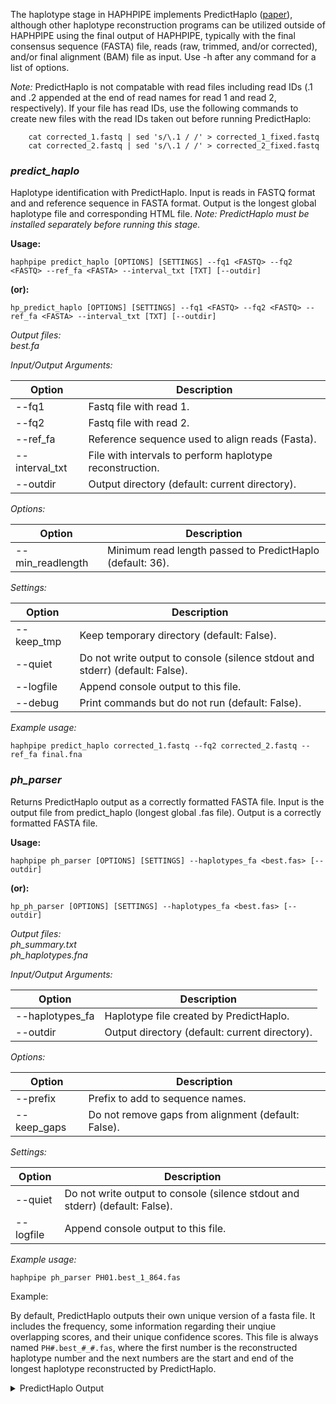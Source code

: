 The haplotype stage in HAPHPIPE implements PredictHaplo ([paper](https://www.ncbi.nlm.nih.gov/pubmed/26355517)), although other haplotype reconstruction programs can be utilized outside of HAPHPIPE using the final output of HAPHPIPE, typically with the final consensus sequence (FASTA) file, reads (raw, trimmed, and/or corrected), and/or final alignment (BAM) file as input.
Use -h after any command for a list of options. 

_Note:_ PredictHaplo is not compatable with read files including read IDs (.1 and .2 appended at the end of read names for read 1 and read 2, respectively). If your file has read IDs, use the following commands to create new files with the read IDs taken out before running PredictHaplo:
```
	cat corrected_1.fastq | sed 's/\.1 / /' > corrected_1_fixed.fastq
	cat corrected_2.fastq | sed 's/\.1 / /' > corrected_2_fixed.fastq
```

### *predict_haplo*
Haplotype identification with PredictHaplo. Input is reads in FASTQ format and and reference sequence in FASTA format. Output is the longest global haplotype file and corresponding HTML file. _Note: PredictHaplo must be installed separately before running this stage._ 

**Usage:**

`haphpipe predict_haplo [OPTIONS] [SETTINGS] --fq1 <FASTQ> --fq2 <FASTQ> --ref_fa <FASTA> --interval_txt [TXT] [--outdir]`

**(or):**

`hp_predict_haplo [OPTIONS] [SETTINGS] --fq1 <FASTQ> --fq2 <FASTQ> --ref_fa <FASTA> --interval_txt [TXT] [--outdir]`

*Output files:* <br> *best.fa*

*Input/Output Arguments:* 

Option         | Description
---------------|-------------
--fq1          | Fastq file with read 1.
--fq2          | Fastq file with read 2.
--ref_fa       | Reference sequence used to align reads (Fasta).
--interval_txt | File with intervals to perform haplotype reconstruction.
--outdir       | Output directory (default: current directory).

*Options:*

Option           | Description
-----------------|-------------
--min_readlength | Minimum read length passed to PredictHaplo (default: 36).

*Settings:*

Option      | Description
------------|-------------
--keep_tmp  | Keep temporary directory (default: False).
--quiet     | Do not write output to console (silence stdout and stderr) (default: False).
--logfile   | Append console output to this file.
--debug     | Print commands but do not run (default: False).


_Example usage:_

```
haphpipe predict_haplo corrected_1.fastq --fq2 corrected_2.fastq --ref_fa final.fna
```

### *ph_parser*
Returns PredictHaplo output as a correctly formatted FASTA file. Input is the output file from predict_haplo (longest global .fas file). Output is a correctly formatted FASTA file.

**Usage:**

`haphpipe ph_parser [OPTIONS] [SETTINGS] --haplotypes_fa <best.fas> [--outdir]`

**(or):**

`hp_ph_parser [OPTIONS] [SETTINGS] --haplotypes_fa <best.fas> [--outdir]`


*Output files:* <br> *ph_summary.txt* <br> *ph_haplotypes.fna*

*Input/Output Arguments:* 

Option          | Description
----------------|-------------
--haplotypes_fa | Haplotype file created by PredictHaplo.
--outdir        | Output directory (default: current directory).

*Options:*

Option      | Description
------------|-------------
--prefix    | Prefix to add to sequence names.
--keep_gaps | Do not remove gaps from alignment (default: False).

*Settings:*

Option    | Description
----------|-------------
--quiet   | Do not write output to console (silence stdout and stderr) (default: False).
--logfile |Append console output to this file.



_Example usage:_
```
haphpipe ph_parser PH01.best_1_864.fas
```

Example:

By default, PredictHaplo outputs their own unique version of a fasta file. It includes the frequency, some information regarding their unqiue overlapping scores, and their unique confidence scores. This file is always named `PH#.best_#_#.fas`, where the first number is the reconstructed haplotype number and the next numbers are the start and end of the longest haplotype reconstructed by PredictHaplo.

<details>
  <summary>PredictHaplo Output</summary>
```
	$ cat PH01.best_1_1208.fas
	>reconstructed_0
	;Freq:0.190638
	;Overlap quality scores (5,10):1,1
	;Confidence scores
	;~~~~~~~~~~~~~~~~~~~~~~~~~~~~~~~~~~~~~~~~n7~~~y~~~~~t~~~i~jjk~~zz
	;~~~~{~~~~~N{~{~Sx~~~~~~z~K~F~~~~~~~y~~~~~~~|~~F~wx|~~{~~|~~s<|]~~~~~~
	;~m~kj|{|v~{|_`~~~z~~~~~~~jy{y~~~~~a~__~~|~~~~~{wXZ~}~~~qm~xV~~~~~~~}~
	;Q~}~y||~~~}}~~~z~~~~~~{}A~}b|~~u~~|}}|~}}z~}bx~~n||~~||{~}~~d}~bz~~~}
	;|~}}~~~}~~~{|}}g{~~~}~r~}}~~~~u~~{kx{~}~}~|~}~}{}~}~}||~~~~[~}~}}~~~~
	;~~}~~~U||U}~|}}~~}}~~~~}u~b|}~w~~~~~{}|wv~}Dxzp{|}~@~~P~}~}~V~~z}~|ry
	;q~}|}~}~~}t~o~}~f}~~}{~~~}~{~~~~~~~}~~}~~|~~~M~~}~}x~}c~}^v~~~yzA~}~}
	;y}~z}~~~~~~~~~{z~~}~~~}~{}~~~~~}~~~~~~~|~~v~~}~~|y~]|{~||~~~~~~~~||~~
	;Y||~~|Q~|~~~|~~~~~|~~~z~~z~{{{y~~~~~~~~~~w{{~wz|~Z|~z|~~}p|~~|}}~~x}}
	;z}~}}|a|}}}}{}|~~}}~}}~}~{~|~}}~}{}|}|}}}~|}}}}{}}}|}}|}|}}}|}}}}~}}}
	;||}}}}{}}~}~}}}}}}}}}}}~}}}}}}}}}}}}}}}}}y}~}}}}}}}}}}~|}}}}|}}}}|}}}
	;}}}}}}}}|}}}}}}}}~}}}}}}|}}}}}}}}|}}}}}|}}}}|~|}}}}{}}}}}}}}}}}}}}}}}
	;}}=}}}{}}}}}}}}}}}}}}}}}}}}}}}}~||}}|~}}}}}{}}}}}|}}|}}}}}}}}}}}}}|}}
	;|}~}}}}|}}}}}}}}|}|~J}}}}}}~}}}}}}}}}}}}}}}}}}}}|}}`~}}}}|}}}}}}}}}}~
	;|}}}}}}}}}}}~}}}|}}}}}}}}}}|}}}}}}}}}}}t}}{}`}}}}}}|}~}~}|~}}}|k}}}}}
	;|}|~}}|}}~}}~}|}}z}}}}}}}}}}}}}}~}}~}}}~~}|}}}~}}}}}}}}~}~}}||~~}~z}}
	;~~}~}||~|~}|{}||~|z~~||}~|~}}|}~~}|}}~}}|}z~~~~{~}{}~y~~~~~{|}}~~|y~~
	;~|~~||~~~~~~~|n~~{~~~~~~~~~~~~~~~
	;EndOfComments
	ACCAAATGAAAGATTGTACTGAGAGACAGGCTAATTTTTTAGGGAATATCTGGCCTTCCCGCAAGGGAAG
	GCCAGGGAACTTTCCTCAGAGCAGGCTAGAGCCAACAGCCCCACCAGAAGAGAGCTTCAGGCTTGGGGAA
	GCAACAACAAAGCCCTCTCAGAAACAGGAGCCAATAGACAAGGAAATGTATCCTTTAACTTCCCTCAGAT
	CACTCTTTGGCAACGACCCCTTGTCACAATAAAGATAGGGGAGCAACTAAAGGAAGCCCTGTTAGATACA
	GGAGCAGATGATACAGTATTAGAAGAAATGAATTTGCCAGGAAGATGGAAACCAAGAATGATAGGGGGAA
	TCGGGGGTTTTATCAAAGTAAGACAGTATGATCAGATAGCCATAGACATCTGTGGCCATAAAGCTATAGG
	TACAGTATTAGTAGGACCTACACCTGTCAACATAATTGGAAGAAATCTGTTGACTCAGCTTGGTTGCACT
	TTAAATTTTCCCATTAGTCCTATTGAAACTGTACCAGTAAAATTGAAGCCAGGAATGGATGGCCCAAAGG
	TTAAACAATGGCCATTGACAGAAGAAAAAATAAAAGCATTAGTAGAAATTTGTACAGAAATGGAAAAAGA
	AGGGAAAATTTCAAAAATTGGGCCTGAAAATCCATACAATACTCCAGTATTTGCCATAAGGAAAAAAGAC
	AGTACTAAATGGAGAAAATTAGTAGATTTCAGAGAACTTAATAAGAGAACTCAGGACTTCTGGGAAGTCC
	AATTAGGAATACCACATCCCTCAGGGTTAAAAAAGAAAAAATCAGTAACAGTACTGGATGCGGGTGATGC
	ATATTTTTCAGTTCCCTTAGATGAAGACTTCAGAAAGTATACTGCATTTACCATACCTAGTGTAAACAAT
	GAGACACTAGGGATTAGGTATCAGTACAATGTGCTTCCACAAGGATGGAAAGGATCACCAGCAATATTCC
	AAGCTAGCATGACAAAAATCTTAGAGCCTTTTAGAAAACAAAATCCAGACATAGTTATCTATCAATACAT
	GGATGATCTGTATGTAGGATCTGACCTAGAAATAGGGCAGCATAGAACAAAAATAGAGGAACTGAGAGAA
	CATCTGTTGAGGTGGGGGTTTTGCACACCAGACAAGAAACATCAGAAGGAACCTCCATTCCTTTGGATGG
	GTTATGAACTCCATCCTT
	>reconstructed_1
	;Freq:0.294104
	;Overlap quality scores (5,10):1,1
	;Confidence scores
	;~~~~~~~~z~~~~~~~~~|~y~~~~u}|~~~~~}}~~~~~~~ya~|~~}}~~~y~~~j~YXH~~s~
	;~~~~z~~|~~b|}^}xZ}}~}z~t~r~{}~}x}}yb}~~~}~}u~~}~gu|}}{~|}}~ozsw}|}}h~
	;|l}v|^][t}zz}vw}}s}}}}~v}|~|~~}}}~~}}}}}~}}}}}}zo\}}}~}vn}iv}}}}}}}}}
	;v}}~|u}}}}}}}}}|}}}}}}|}^}}[}~}r}}}{|}}|t|}}{z}}pz}}{}}}}}}}v~}y|~}}}
	;}}}}~}}~}}}tz}}`}}}~}}q}}}}}~}y}}|r||}}}}~}}~}}{}}}}}}}}}}}y~}}}}t}}}
	;}}}}}}{|}|}}{r}}}}tv~}}}t}m|~}h}}}}}v}}qt}|y|{|u~}}|}~_}~|~~|}~|}~}|e
	;Y}~}}~}}~}v}t}}}j}}~}}}~}}~|}}}}|}}|}}}~}}}}};}}~}}x}}|}}yu}}}wy`}|~~
	;{}}x}}}}}~}}}~{v}}}}}{}~}}~}~}}|}}}}}}}}}}u}}y~~{g}L}}}}}|~}{~|}|}|}}
	;l}}}}{_}}}}~z~}|}~~|~~x|~}~z~~|~}~~~}~~~}y}~~|k}}Pf}w~~~~T}}}F~~}~z}{
	;{~|}|zZ~s~|}r~}}~~|}}}}}~|}}}}n}}}~}}}}~}}}}}}}}}}}|~}}}}}}~~}}~~~~~}
	;N}}}}}|~}}~}}}}{}}}~}}|~~|}|}}}~|}~}}}}}}D}~}}}}}}}}}}}}}}}}|}}z}|}}}
	;}k}}}}}}}}}}}}}}}}}}}|}}}}}|}}}}}|}}}}}|}}}}|~{~}}}G}~}}}}}~}}}}}}}}}
	;}}h}}~|}|}}}}}}}}}}}}}}}}}}}}}}}}{}}|}}}}|~|}}}}}}}M}}}}}}}~}}}}}}}}}
	;}}~|}}}}}~~~}}}~}}|}g}}}}}}}}~|}}}}}}}}}}}}}}}}}|}~t~}|}}}}}}}||~}}}}
	;|}}}}~}}}}}}~}}}gi}}~}}}}}}}}}}}}|}}~}}g}~}}v}}}}}|{}}}}}}~}}~|e}}}}}
	;}}|}}~}~}~}}~}|~}|}~|||}}}}|~}}~}}}}}}}}|}}~}}~}|~}|y~}~}}}}}|}}~~}~}
	;}}~}~}|~}}}~}}}}~}{}}~}}~}}}||~~}||~}x|}{~|}|~~|~}}}|{~}}~}{}}||~}}}~
	;|~}~}}}~|}}~~|,~~~~~~~~~~~~~~m~~~
	;EndOfComments
	ACCAAATGAAAGATTGTACTGAGAGACAGGCTAATTTTTTAGGGAAGATCTGGCCTTCCCGCGGCGGAAG
	GCCAGGGAATTTTCTTCAGAGCAGACCAGAGCCAACAGCCCCACCAGAAGAGAGCTTCAGGTTTGGGGAG
	GAGACAACAACTCCCTCTCAGAAGCAGGAGCCGAAGGACAAGGAAACATATCCTTTAGCTTCCCTCAAAT
	CACTCTTTGGCAACGACCCCTTGTTACAATAAAGATAGGGGGGCAGCTAAAGGAAGCTCTATTAGATACA
	GGAGCAGATGACACAGTATTAGAAGAAATGGATTTGCCAGGAAGATGGAAACCAAAAATGATAGGGGGAA
	TTGGAGGTTTTATCAAAGTAAAACAGTATGATCAGATACCCATAGAAATTTGTGGACATAAAGTGATAGG
	TACAGTATTAGTAGGACCTACACCTGTCAACATAATTGGAAGAAATCTGTTGACTCAGCTTGGTTGCACT
	TTAAATTTTCCCATTAGTCCTATTGAAACTGTACCAGTAAAATTGAAGCCAGGAATGGATGGCCCAAAGG
	TTAAACAATGGCCATTGACAGAAGAAAAAATAAAAGCATTAATAGAAATCTGTGCAGAAATGGAAAAGGA
	AGGGAAAATTTCAAAAATTGGGCCTGAAAATCCATACAATACTCCAGTATTTGCCATAAGAAAAAAAGAC
	AGTACTAAATGGAGAAAATTAGTAGATTTCAAAGAACTTAATAAGAGAACTCAGGACTTCTGGGAAGTCC
	AATTAGGAATACCACATCCCTCAGGGTTAAAAAAGAAAAAGTCAGTAACAGTACTGGATGTGGGTGATGC
	ATATTTTTCAGTTCCCTTAGATGAAGACTTCAGAAAGTACACTGCATTTACCATACCTAGTGTAAACAAT
	GAGACACCAGGGATTAGGTATCAGTACAATGTGCTTCCACAAGGATGGAAAGGATCACCAGCAATATTCC
	AATGTAGCATGACAAAAATCTTAGAACCTTTTAGAAAACAAAATCCAGATATAGTTATCTATCAATACAT
	GGATGATCTGTATGTAGGATCTGACCTAGAAATAGGGCAGCATAGAACAAAAATAGAGGAACTGAGAGAA
	CATCTGTTGAGGTGGGGGTTTTGCACACCAGACAAGAAACATCAGAAGGAACCTCCATTCCTTTGGATGG
	GTTATGAACTCCATCCTT
	>reconstructed_2
	;Freq:0.515259
	;Overlap quality scores (5,10):4,4
	;Confidence scores
	;~~~~~~~w~~zz~~~~z~~w~|wy~|~~{|~~|~~~~~~~~}~{~hD~~~}|~|}}t~~_;~tue}}S}
	;~}~~p}}l}~P}}ZlvL~z}}h~g~A~x}}}s}}{S~}~}}}}l}~|}SOq}}q}w}}~i\pz~w~~z~
	;}7~|vzUu4|smtgm}~W}}~~}r}n`f`}{PZLSI:Vs_V_}}}}_<db}}}}}CQ}YJ}t}}}~}}}
	;T}}~|}}}}}}}~}}k}}}}}}q}L}}]}}}L}}}tt|~}{q}}{M}lAIu}}}s{}}}~y~}st}|}}
	;z}}}}|}}}}}{q|}Z}}}}}}P~}|}|}}E}}cLbi}vu}}|}}|}g}}}}}}|}~}~{}~}|}{}}}
	;}~}|}}}{{|~}pp}~~~{|}}~}[yEx}}\}}}{}N}uoK}}pauSy}}}v~~J}}q}}v~}c}~}\i
	;]|}}~}|}~}r}Y}}}B}}~||~}}}}{}}}|}|~|}~~~~}}~{w}{}~|R|}s|}k{~}}}ra}q}}
	;o}}d}~}}}}}~}}|X~}}~}e}}}}}}}|}y|}}}}~}|~}c~~b~~nL~a}}}}}~}}m}}~{}}}}
	;g}}}}uLm~l}}`~|n}}~}}|d~~y~u}|tz~~~~|}}~~t}}}tx}|Tu~v}}~}^|~~w~|~}m{}
	;u}}}|w;}{}{}r}||}}z|}|~|}z}||}y}}}~}}}|}}~}}}|}y}}}}}}}~}||}}}}}}~}}|
	;v{}|}}{}}}|~|}}|}}}}}}}}}}|}}}}}|}~}}}}}}p}}||}}}}}~}}}{}}}}}}}z}}}}}
	;}|}}~}}}|}}}}}}}}}}}}}}}}}}}}}}|}||}}|}|}}}}|}|}}}}u}}}}}}}}}}}}}}}}}
	;}}g}}}{}}}}}}}}}}}}}}}}}}}}}}}}}}}}}}}}}}}}y}}}}}|}m}}}}}}}}}}}}}}}}}
	;}}}}}}}}}}}}}}}}}}|}i}}}}}}}}}}|}}}}}}}}}}}}}}}}}}}H}}}}}}}}}|}{}}}}}
	;|}}}}}}}}}}}}}}}}}}}}}}}}}}}}}}}}}}}}}}y}}|}H}}}}}}}}}}}}}}}}}}u}}}}}
	;}}}}}}}}}}}}}}}}}z}}}}}}}}}}}}}}}}|}}}|}}}}}}}}}|}}}}}}}}}}}}|}}}}|}}
	;}}}}}}}}}}}}||}|}}|}}}}}}|}}|}}}~}|}|}}}|}{}}}}|}}}}|{|}}}}x||}}}|{}}
	;}}}}}}}~}}~}~|n}~}}}}}~}}~~|~~~y~,
	;EndOfComments
	ACCAAATGAAAGATTGTACTGAGAGACAGGCTAATTTTTTAGGGAAAATCTGGCCTTCCCACAAGGGAAG
	GCCAGGGAATTTTCTTCAGAGCAGACCAGAGCCAACAGCCCCACCAGAAGAGAGCTTCAGGTTTGGGGAA
	GAGACAACAACTCCCTCTCAGAAGCAGGAGCCGATAGACAAGGAAATGTATCCTTTAGCTTCCCTCAAAT
	CACTCTTTGGCAACGACCCCTCGTCACAATAAAGATAGGGGGGCAACTAAAGGAAGCTCTATTAGATACA
	GGAGCAGATGATACAGTATTAGAAGAAATGAATTTGCCAGGAAGATGGAAACCAAAAATGATAGGGGGAA
	TTGGAGGTTTTATCAAAGTAAAACAGTATGATCAGATACCCATAGAAATCTGTGGACATAAAGCTATAGG
	TACAGTATTAGTAGGACCTACACCTGTCAACATAATTGGAAGAAATCTGTTGACTCAGATTGGTTGCACT
	TTAAATTTTCCCATTAGTCCTATTGAAACTGTACCAGTAAAATTAAAGCCAGGAATGGATGGCCCAAAAG
	TTAAACAATGGCCATTGACAGAAGAAAAAATAAAAGCATTAGTAGAAATTTGTACAGAAATGGAAAAGGA
	AGGGAAAATTTCAAAAATTGGGCCTGAAAATCCATACAATACTCCAGTATTTGCCATAAGGAAAAAAGAC
	AGTACTAAATGGAGAAAATTAGTAGATTTCAGAGAACTTAATAAGAGAACTCAAGACTTCCGGGAAGTCC
	AATTAGGAATACCACATCCCTCAGGGTTAAAAAAGAAAAAATCAGTAACAGTACTGGATGTGGGTGATGC
	ATATTTTTCAGTTCCCTTAGATGAAGACTTCAGAAAGTATACTGCATTTACCATACCTAGTGTAAACAAT
	GAGACACCAGGGATTAGGTATCAGTACAATGTGCTTCCACAAGGATGGAAAGGATCACCAGCAATATTCC
	AAGCTAGCATGACAAAAATCTTAGAGCCTTTTAGAAAACAAAATCCAGACATAGTTATCTATCAATACAT
	GGATGATCTGTATGTAGGATCTGACCTAGAAATAGGGCAGCATAGAACAAAAATAGAGGAACTGAGAGAA
	CATCTGTTGAGGTGGGGGTTTTGCACACCAGACAAGAAACATCAGAAGGAACCTCCATTCCTTTGGATGG
	GTTATGAACTCCATCCCC
```
</details>

*ph_parser* takes this output and creates a proper fasta file with each resontructed haplotype and a text file that has the hpalotype diversity estimate.

<details>
  <summary>PH Parser Output</summary>
```
	$ cat ph_summary.txt
	PH_num_hap 3
	PH_hap_diversity 0.611668153059
	PH_seq_len 1208


	$ cat ph_haplotypes.fna
	>reconstructed_0 Freq=0.190638
	ACCAAATGAAAGATTGTACTGAGAGACAGGCTAATTTTTTAGGGAATATCTGGCCTTCCCGCAAGGGAAG
	GCCAGGGAACTTTCCTCAGAGCAGGCTAGAGCCAACAGCCCCACCAGAAGAGAGCTTCAGGCTTGGGGAA
	GCAACAACAAAGCCCTCTCAGAAACAGGAGCCAATAGACAAGGAAATGTATCCTTTAACTTCCCTCAGAT
	CACTCTTTGGCAACGACCCCTTGTCACAATAAAGATAGGGGAGCAACTAAAGGAAGCCCTGTTAGATACA
	GGAGCAGATGATACAGTATTAGAAGAAATGAATTTGCCAGGAAGATGGAAACCAAGAATGATAGGGGGAA
	TCGGGGGTTTTATCAAAGTAAGACAGTATGATCAGATAGCCATAGACATCTGTGGCCATAAAGCTATAGG
	TACAGTATTAGTAGGACCTACACCTGTCAACATAATTGGAAGAAATCTGTTGACTCAGCTTGGTTGCACT
	TTAAATTTTCCCATTAGTCCTATTGAAACTGTACCAGTAAAATTGAAGCCAGGAATGGATGGCCCAAAGG
	TTAAACAATGGCCATTGACAGAAGAAAAAATAAAAGCATTAGTAGAAATTTGTACAGAAATGGAAAAAGA
	AGGGAAAATTTCAAAAATTGGGCCTGAAAATCCATACAATACTCCAGTATTTGCCATAAGGAAAAAAGAC
	AGTACTAAATGGAGAAAATTAGTAGATTTCAGAGAACTTAATAAGAGAACTCAGGACTTCTGGGAAGTCC
	AATTAGGAATACCACATCCCTCAGGGTTAAAAAAGAAAAAATCAGTAACAGTACTGGATGCGGGTGATGC
	ATATTTTTCAGTTCCCTTAGATGAAGACTTCAGAAAGTATACTGCATTTACCATACCTAGTGTAAACAAT
	GAGACACTAGGGATTAGGTATCAGTACAATGTGCTTCCACAAGGATGGAAAGGATCACCAGCAATATTCC
	AAGCTAGCATGACAAAAATCTTAGAGCCTTTTAGAAAACAAAATCCAGACATAGTTATCTATCAATACAT
	GGATGATCTGTATGTAGGATCTGACCTAGAAATAGGGCAGCATAGAACAAAAATAGAGGAACTGAGAGAA
	CATCTGTTGAGGTGGGGGTTTTGCACACCAGACAAGAAACATCAGAAGGAACCTCCATTCCTTTGGATGG
	GTTATGAACTCCATCCTT
	>reconstructed_1 Freq=0.294104
	ACCAAATGAAAGATTGTACTGAGAGACAGGCTAATTTTTTAGGGAAGATCTGGCCTTCCCGCGGCGGAAG
	GCCAGGGAATTTTCTTCAGAGCAGACCAGAGCCAACAGCCCCACCAGAAGAGAGCTTCAGGTTTGGGGAG
	GAGACAACAACTCCCTCTCAGAAGCAGGAGCCGAAGGACAAGGAAACATATCCTTTAGCTTCCCTCAAAT
	CACTCTTTGGCAACGACCCCTTGTTACAATAAAGATAGGGGGGCAGCTAAAGGAAGCTCTATTAGATACA
	GGAGCAGATGACACAGTATTAGAAGAAATGGATTTGCCAGGAAGATGGAAACCAAAAATGATAGGGGGAA
	TTGGAGGTTTTATCAAAGTAAAACAGTATGATCAGATACCCATAGAAATTTGTGGACATAAAGTGATAGG
	TACAGTATTAGTAGGACCTACACCTGTCAACATAATTGGAAGAAATCTGTTGACTCAGCTTGGTTGCACT
	TTAAATTTTCCCATTAGTCCTATTGAAACTGTACCAGTAAAATTGAAGCCAGGAATGGATGGCCCAAAGG
	TTAAACAATGGCCATTGACAGAAGAAAAAATAAAAGCATTAATAGAAATCTGTGCAGAAATGGAAAAGGA
	AGGGAAAATTTCAAAAATTGGGCCTGAAAATCCATACAATACTCCAGTATTTGCCATAAGAAAAAAAGAC
	AGTACTAAATGGAGAAAATTAGTAGATTTCAAAGAACTTAATAAGAGAACTCAGGACTTCTGGGAAGTCC
	AATTAGGAATACCACATCCCTCAGGGTTAAAAAAGAAAAAGTCAGTAACAGTACTGGATGTGGGTGATGC
	ATATTTTTCAGTTCCCTTAGATGAAGACTTCAGAAAGTACACTGCATTTACCATACCTAGTGTAAACAAT
	GAGACACCAGGGATTAGGTATCAGTACAATGTGCTTCCACAAGGATGGAAAGGATCACCAGCAATATTCC
	AATGTAGCATGACAAAAATCTTAGAACCTTTTAGAAAACAAAATCCAGATATAGTTATCTATCAATACAT
	GGATGATCTGTATGTAGGATCTGACCTAGAAATAGGGCAGCATAGAACAAAAATAGAGGAACTGAGAGAA
	CATCTGTTGAGGTGGGGGTTTTGCACACCAGACAAGAAACATCAGAAGGAACCTCCATTCCTTTGGATGG
	GTTATGAACTCCATCCTT
	>reconstructed_2 Freq=0.515259
	ACCAAATGAAAGATTGTACTGAGAGACAGGCTAATTTTTTAGGGAAAATCTGGCCTTCCCACAAGGGAAG
	GCCAGGGAATTTTCTTCAGAGCAGACCAGAGCCAACAGCCCCACCAGAAGAGAGCTTCAGGTTTGGGGAA
	GAGACAACAACTCCCTCTCAGAAGCAGGAGCCGATAGACAAGGAAATGTATCCTTTAGCTTCCCTCAAAT
	CACTCTTTGGCAACGACCCCTCGTCACAATAAAGATAGGGGGGCAACTAAAGGAAGCTCTATTAGATACA
	GGAGCAGATGATACAGTATTAGAAGAAATGAATTTGCCAGGAAGATGGAAACCAAAAATGATAGGGGGAA
	TTGGAGGTTTTATCAAAGTAAAACAGTATGATCAGATACCCATAGAAATCTGTGGACATAAAGCTATAGG
	TACAGTATTAGTAGGACCTACACCTGTCAACATAATTGGAAGAAATCTGTTGACTCAGATTGGTTGCACT
	TTAAATTTTCCCATTAGTCCTATTGAAACTGTACCAGTAAAATTAAAGCCAGGAATGGATGGCCCAAAAG
	TTAAACAATGGCCATTGACAGAAGAAAAAATAAAAGCATTAGTAGAAATTTGTACAGAAATGGAAAAGGA
	AGGGAAAATTTCAAAAATTGGGCCTGAAAATCCATACAATACTCCAGTATTTGCCATAAGGAAAAAAGAC
	AGTACTAAATGGAGAAAATTAGTAGATTTCAGAGAACTTAATAAGAGAACTCAAGACTTCCGGGAAGTCC
	AATTAGGAATACCACATCCCTCAGGGTTAAAAAAGAAAAAATCAGTAACAGTACTGGATGTGGGTGATGC
	ATATTTTTCAGTTCCCTTAGATGAAGACTTCAGAAAGTATACTGCATTTACCATACCTAGTGTAAACAAT
	GAGACACCAGGGATTAGGTATCAGTACAATGTGCTTCCACAAGGATGGAAAGGATCACCAGCAATATTCC
	AAGCTAGCATGACAAAAATCTTAGAGCCTTTTAGAAAACAAAATCCAGACATAGTTATCTATCAATACAT
	GGATGATCTGTATGTAGGATCTGACCTAGAAATAGGGCAGCATAGAACAAAAATAGAGGAACTGAGAGAA
	CATCTGTTGAGGTGGGGGTTTTGCACACCAGACAAGAAACATCAGAAGGAACCTCCATTCCTTTGGATGG
	GTTATGAACTCCATCCCC
```
</details>

			
### *cliquesnv*
A reference-based reconstruction of viral variants from NGS data([documentation](https://github.com/vtsyvina/CliqueSNV)). Input is read files in Fastq format and reference Fasta file. 
Output is inferred viral variants with respective frequencies and diversity. Please see the CliqueSNV  documentation for a full description of CliqueSNV  options. 

**Usage:**

`haphpipe cliquesnv [CliqueSNV OPTIONS] [HAPHPIPE OPTIONS] --fq1 <FASTQ> --fq2 <FASTQ> (or) --fqU <FASTQ> [--outdir]`

*Output files:*

File   | Description |
---------|-------------|
cs[NUM]_[REGION].fasta | Reconstructed haplotypes in FASTA format. |
cs[NUM]_[REGION].txt | CliqueSNV output summary file. |
cs[NUM]_[REGION]_summary.txt | HAPHPIPE-generated output summary file with sequence length and diversity. |

*Input/Output Arguments:* 

Option   | CliqueSNV Equivalent |Description |
---------|------------------|----           |
  --fq1 SEQS         |                      |  Input reads in FASTQ format (read 1)|
  --fq2 SEQS         |                      |  Input reads in FASTQ format (read 2)|
  --fqU SEQS         |                      |  Input reads in FASTQ format (unpaired reads)|
  --ref_fa REF_FA    |                      |  Reference FASTA |
  --outdir OUTDIR    | --prefix             |  Output directory (default: .)|

*CliqueSNV Options:*

Option   | CliqueSNV Equivalent |Description |
---------|------------------|----        |
 --jardir JARDIR           | -jar      | Path to clique-snv.jar |
 --O22min O22MIN           | -t        | Minimum threshold for O22 value |
 --O22minfreq --O22MINFREQ | -tf       | Minimum threshold for O22 frequency relative to read coverage |
 --printlog                | -log      | Print log data to console |
 --merging MERGING         | -cm       | Cliques merging algorithm: accurate or fast |
 --outputstart OUTPUTSTART | -os       | Output start position |
 --outputend OUTPUTEND     | -oe       | Output end position |
 --fasta_format FASTA_FORMAT | -fdf      | Fasta defline format: short or extended, add number at end to adjust precision of frequency |

*Options:*

Option   | Description |
---------|-------------|
 --keep_tmp         | Keep temporary directory  |
 --quiet            | Do not write output to console (silence stdout and  stderr) (default: False)|
 --logfile LOGFILE  | Name for log file (output)|
 --debug            | Print commands but do not run (default: False)|
 --ncpu NCPU        | Number of CPU to use (default: 1)|

_Example usage:_


```
haphpipe cliquesnv --fq1 corrected_1.fastq --fq2 corrected_2.fastq --ref_fa final.fna
```
		
